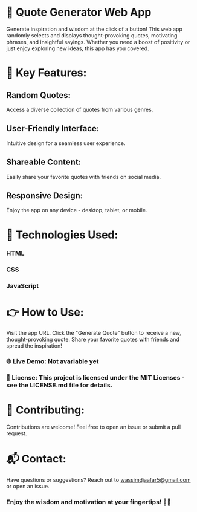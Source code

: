 # 🌟 Quote Generator Web App
Generate inspiration and wisdom at the click of a button! This web app randomly selects and displays thought-provoking quotes, motivating phrases, and insightful sayings. Whether you need a boost of positivity or just enjoy exploring new ideas, this app has you covered.

# 🚀 Key Features:

## Random Quotes: 
Access a diverse collection of quotes from various genres.

## User-Friendly Interface:
Intuitive design for a seamless user experience.

## Shareable Content: 
Easily share your favorite quotes with friends on social media.

## Responsive Design: 
Enjoy the app on any device - desktop, tablet, or mobile.

# 🔧 Technologies Used:

### HTML
### CSS
### JavaScript

# 👉 How to Use:

Visit the app URL.
Click the "Generate Quote" button to receive a new, thought-provoking quote.
Share your favorite quotes with friends and spread the inspiration!

### 🌐 Live Demo: Not avariable yet

### 📄 License: This project is licensed under the MIT Licenses - see the LICENSE.md file for details.

# 🙌 Contributing:

Contributions are welcome! Feel free to open an issue or submit a pull request.

# 📬 Contact:

Have questions or suggestions? Reach out to wassimdjaafar5@gmail.com or open an issue.

### Enjoy the wisdom and motivation at your fingertips! 🌈✨
